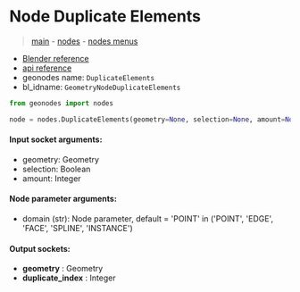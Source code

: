 # Node Duplicate Elements

> [main](../structure.md) - [nodes](nodes.md) - [nodes menus](nodes_menus.md)

- [Blender reference](https://docs.blender.org/manual/en/latest/modeling/geometry_nodes/geometry/duplicate_elements.html)
- [api reference](https://docs.blender.org/api/current/bpy.types.GeometryNodeDuplicateElements.html)
- geonodes name: `DuplicateElements`
- bl_idname: `GeometryNodeDuplicateElements`

```python
from geonodes import nodes

node = nodes.DuplicateElements(geometry=None, selection=None, amount=None, domain='POINT')
```

#### Input socket arguments:

- geometry: Geometry
- selection: Boolean
- amount: Integer

#### Node parameter arguments:

- domain (str): Node parameter, default = 'POINT' in ('POINT', 'EDGE', 'FACE', 'SPLINE', 'INSTANCE')

#### Output sockets:

- **geometry** : Geometry
- **duplicate_index** : Integer

